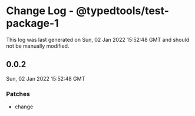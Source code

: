 # Change Log - @typedtools/test-package-1

This log was last generated on Sun, 02 Jan 2022 15:52:48 GMT and should not be manually modified.

## 0.0.2
Sun, 02 Jan 2022 15:52:48 GMT

### Patches

- change

